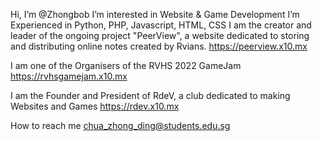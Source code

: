 Hi, I’m @Zhongbob
I’m interested in Website & Game Development
I’m Experienced in Python, PHP, Javascript, HTML, CSS
I am the creator and leader of the ongoing project "PeerView", a website dedicated to storing and distributing online notes created by Rvians.
https://peerview.x10.mx

I am one of the Organisers of the RVHS 2022 GameJam
https://rvhsgamejam.x10.mx

I am the Founder and President of RdeV, a club dedicated to making Websites and Games
https://rdev.x10.mx

How to reach me chua_zhong_ding@students.edu.sg

<!---
Zhongbob/Zhongbob is a ✨ special ✨ repository because its `README.md` (this file) appears on your GitHub profile.
You can click the Preview link to take a look at your changes.
--->
